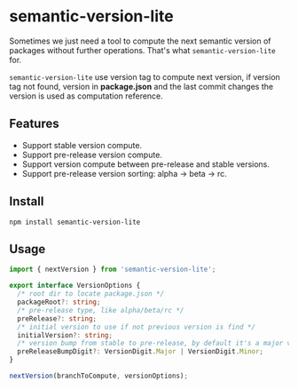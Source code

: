 # semantic-version-lite
Sometimes we just need a tool to compute the next semantic version of packages without further operations. That's what `semantic-version-lite` for.

`semantic-version-lite` use version tag to compute next version, if version tag not found, version in **package.json** and the last commit changes the version is used as computation reference.

## Features
- Support stable version compute.
- Support pre-release version compute.
- Support version compute between pre-release and stable versions.
- Support pre-release version sorting: alpha -> beta -> rc.

## Install
```
npm install semantic-version-lite
```

## Usage
```typescript
import { nextVersion } from 'semantic-version-lite';

export interface VersionOptions {
  /* root dir to locate package.json */
  packageRoot?: string;
  /* pre-release type, like alpha/beta/rc */
  preRelease?: string;
  /* initial version to use if not previous version is find */
  initialVersion?: string;
  /* version bump from stable to pre-release, by default it's a major version bump */
  preReleaseBumpDigit?: VersionDigit.Major | VersionDigit.Minor;
}

nextVersion(branchToCompute, versionOptions);
```
